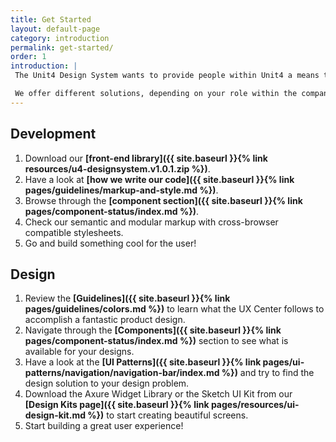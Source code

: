 ```yaml
---
title: Get Started
layout: default-page
category: introduction
permalink: get-started/
order: 1
introduction: |
 The Unit4 Design System wants to provide people within Unit4 a means to an end by delivering clear guidelines, that allows them to create beautiful crafted products with the user in mind.

 We offer different solutions, depending on your role within the company.
---
```


## Development

1. Download our **[front-end library]({{ site.baseurl }}{% link resources/u4-designsystem.v1.0.1.zip %})**.
2. Have a look at **[how we write our code]({{ site.baseurl }}{% link pages/guidelines/markup-and-style.md %})**.
3. Browse through the **[component section]({{ site.baseurl }}{% link pages/component-status/index.md %})**.
4. Check our semantic and modular markup with cross-browser compatible stylesheets.
5. Go and build something cool for the user!

## Design

1. Review the **[Guidelines]({{ site.baseurl }}{% link pages/guidelines/colors.md %})** to learn what the UX Center follows to accomplish a fantastic product design.
2. Navigate through the **[Components]({{ site.baseurl }}{% link pages/component-status/index.md %})** section to see what is available for your designs.
3. Have a look at the **[UI Patterns]({{ site.baseurl }}{% link pages/ui-patterns/navigation/navigation-bar/index.md %})** and try to find the design solution to your design problem.
4. Download the Axure Widget Library or the Sketch UI Kit from our **[Design Kits page]({{ site.baseurl }}{% link pages/resources/ui-design-kit.md %})** to start creating beautiful screens.
5. Start building a great user experience!
